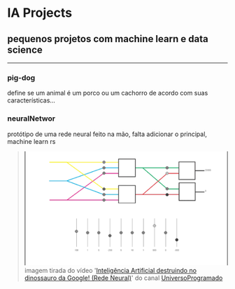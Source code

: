 # IA Projects
## pequenos projetos com machine learn e data science
---

### pig-dog
define se um animal é um porco ou um cachorro de acordo com suas características...

### neuralNetwor
protótipo de uma rede neural feito na mão, falta adicionar o principal, machine learn rs


>![previw](neuralNetwork/rede.png)
imagem tirada do vídeo '[Inteligência Artificial destruindo no dinossauro da Google! (Rede Neural)](https://www.youtube.com/watch?v=NZlIYr1slAk)' do canal [UniversoProgramado](https://www.youtube.com/channel/UCf_kacKyoRRUP0nM3obzFbg)